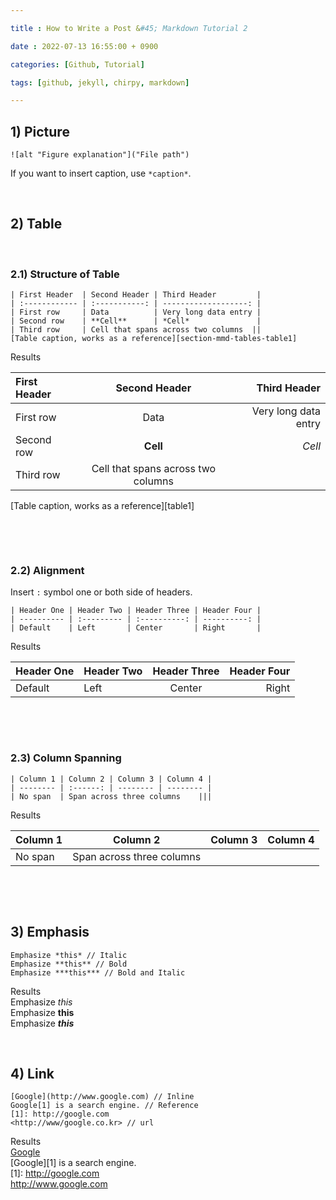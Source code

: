 ```yaml
---

title : How to Write a Post &#45; Markdown Tutorial 2

date : 2022-07-13 16:55:00 + 0900

categories: [Github, Tutorial]

tags: [github, jekyll, chirpy, markdown]

---
```


## 1) Picture 

```
![alt "Figure explanation"]("File path")
```
If you want to insert caption, use `*caption*`.
 
 
&nbsp;&nbsp;&nbsp;&nbsp;
## 2) Table

&nbsp;
### 2.1) Structure of Table

```
| First Header  | Second Header | Third Header         |  
| :------------ | :-----------: | -------------------: |
| First row     | Data          | Very long data entry |
| Second row    | **Cell**      | *Cell*               |
| Third row     | Cell that spans across two columns  ||  
[Table caption, works as a reference][section-mmd-tables-table1]
```
Results

| First Header  | Second Header | Third Header         |
| :------------ | :-----------: | -------------------: |
| First row     | Data          | Very long data entry |
| Second row    | **Cell**      | *Cell*               |
| Third row     | Cell that spans across two columns  ||
[Table caption, works as a reference][table1]

&nbsp;  

  
&nbsp;
### 2.2) Alignment
Insert `:` symbol one or both side of headers. 

```
| Header One | Header Two | Header Three | Header Four | 
| ---------- | :--------- | :----------: | ----------: |  
| Default    | Left       | Center       | Right       |      
```

Results

| Header One | Header Two | Header Three | Header Four |
| ---------- | :--------- | :----------: | ----------: |
| Default    | Left       | Center       | Right       |

&nbsp;     
  
&nbsp;
### 2.3) Column Spanning

```
| Column 1 | Column 2 | Column 3 | Column 4 |
| -------- | :------: | -------- | -------- |
| No span  | Span across three columns    |||
```

Results

| Column 1 | Column 2 | Column 3 | Column 4 |
| -------- | :------: | -------- | -------- |
| No span  | Span across three columns    |||

&nbsp; 
  

&nbsp;&nbsp;&nbsp;&nbsp;
## 3) Emphasis

```
Emphasize *this* // Italic
Emphasize **this** // Bold
Emphasize ***this*** // Bold and Italic
```
Results  
Emphasize *this*   
Emphasize **this**  
Emphasize ***this***   


&nbsp;&nbsp;&nbsp;&nbsp;
## 4) Link

```
[Google](http://www.google.com) // Inline
Google[1] is a search engine. // Reference
[1]: http://google.com 
<http://www/google.co.kr> // url
```
Results  
[Google](http://www.google.com)  
[Google][1] is a search engine.   
[1]: http://google.com  
<http://www.google.com>   


